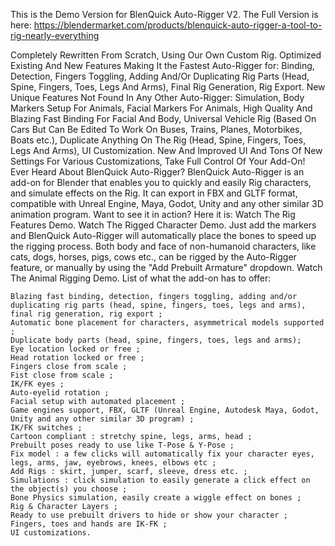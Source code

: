 This is the Demo Version for BlenQuick Auto-Rigger V2.
The Full Version is here:
https://blendermarket.com/products/blenquick-auto-rigger-a-tool-to-rig-nearly-everything

Completely Rewritten From Scratch, Using Our Own Custom Rig.
Optimized Existing And New Features Making It the Fastest Auto-Rigger for:
Binding, Detection, Fingers Toggling, Adding And/Or Duplicating Rig Parts (Head, Spine, Fingers, Toes, Legs And Arms), Final Rig Generation, Rig Export.
New Unique Features Not Found In Any Other Auto-Rigger:
Simulation, Body Markers Setup For Animals, Facial Markers For Animals, High Quality And Blazing Fast Binding For Facial And Body, Universal Vehicle Rig (Based On Cars But Can Be Edited To Work On Buses, Trains, Planes, Motorbikes, Boats etc.), Duplicate Anything On The Rig (Head, Spine, Fingers, Toes, Legs And Arms), UI Customization.
New And Improved UI And Tons Of New Settings For Various Customizations, Take Full Control Of Your Add-On!
Ever Heard About BlenQuick Auto-Rigger?
BlenQuick Auto-Rigger is an add-on for Blender that enables you to quickly and easily Rig characters, and simulate effects on the Rig.
It can export in FBX and GLTF format, compatible with Unreal Engine, Maya, Godot, Unity and any other similar 3D animation program.
Want to see it in action? Here it is:
Watch The Rig Features Demo.
Watch The Rigged Character Demo.
Just add the markers and BlenQuick Auto-Rigger will automatically place the bones to speed up the rigging process.
Both body and face of non-humanoid characters, like cats, dogs, horses, pigs, cows etc., can be rigged by the Auto-Rigger feature, or manually by using the "Add Prebuilt Armature" dropdown.
Watch The Animal Rigging Demo.
List of what the add-on has to offer:

    Blazing fast binding, detection, fingers toggling, adding and/or duplicating rig parts (head, spine, fingers, toes, legs and arms), final rig generation, rig export ;
    Automatic bone placement for characters, asymmetrical models supported ;
    Duplicate body parts (head, spine, fingers, toes, legs and arms);
    Eye location locked or free ;
    Head rotation locked or free ;
    Fingers close from scale ;
    Fist close from scale ;
    IK/FK eyes ;
    Auto-eyelid rotation ;
    Facial setup with automated placement ;
    Game engines support, FBX, GLTF (Unreal Engine, Autodesk Maya, Godot, Unity and any other similar 3D program) ;
    IK/FK switches ;
    Cartoon compliant : stretchy spine, legs, arms, head ;
    Prebuilt poses ready to use like T-Pose & Y-Pose ;
    Fix model : a few clicks will automatically fix your character eyes, legs, arms, jaw, eyebrows, knees, elbows etc ;
    Add Rigs : skirt, jumper, scarf, sleeve, dress etc. ;
    Simulations : click simulation to easily generate a click effect on the object(s) you choose ;
    Bone Physics simulation, easily create a wiggle effect on bones ;
    Rig & Character Layers ;
    Ready to use prebuilt drivers to hide or show your character ;
    Fingers, toes and hands are IK-FK ;
    UI customizations.

